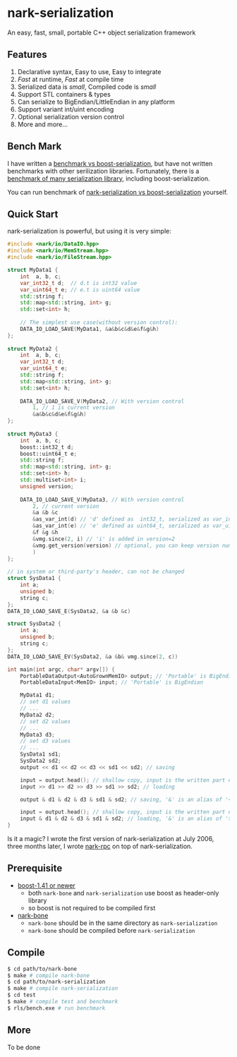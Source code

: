 nark-serialization
==================

An easy, fast, small, portable C++ object serialization framework

## Features
  1. Declarative syntax, Easy to use, Easy to integrate
  1. *Fast* at runtime, *Fast* at compile time
  1. Serialized data is *small*, Compiled code is *small*
  1. Support STL containers & types
  1. Can serialize to BigEndian/LittleEndian in any platform
  1. Support variant int/uint encoding
  1. Optional serialization version control
  1. More and more...

## Bench Mark
I have written a [benchmark vs boost-serialization](http://nark.cc/p/?p=65), but have not written benchmarks with other serilization libraries.
Fortunately, there is a [benchmark of many serialization library](https://github.com/thekvs/cpp-serializers), including boost-serialization.

You can run benchmark of [nark-serialization vs boost-serialization](#compile) yourself.

## Quick Start

nark-serialization is powerful, but using it is very simple:

```c++
#include <nark/io/DataIO.hpp>
#include <nark/io/MemStream.hpp>
#include <nark/io/FileStream.hpp>

struct MyData1 {
    int  a, b, c;
    var_int32_t d;  // d.t is int32 value
    var_uint64_t e; // e.t is uint64 value
    std::string f;
    std::map<std::string, int> g;
    std::set<int> h;
 
	// The simplest use case(without version control):
    DATA_IO_LOAD_SAVE(MyData1, &a&b&c&d&e&f&g&h)
};
 
struct MyData2 {
    int  a, b, c;
    var_int32_t d;
    var_uint64_t e;
    std::string f;
    std::map<std::string, int> g;
    std::set<int> h;
 
    DATA_IO_LOAD_SAVE_V(MyData2, // With version control
        1, // 1 is current version
        &a&b&c&d&e&f&g&h)
};
 
struct MyData3 {
    int  a, b, c;
    boost::int32_t d;
    boost::uint64_t e;
    std::string f;
    std::map<std::string, int> g;
    std::set<int> h;
    std::multiset<int> i;
    unsigned version;
 
    DATA_IO_LOAD_SAVE_V(MyData3, // With version control
        2, // current version
        &a &b &c
        &as_var_int(d) // 'd' defined as  int32_t, serialized as var_int32_t
        &as_var_int(e) // 'e' defined as uint64_t, serialized as var_uint64_t
        &f &g &h
        &vmg.since(2, i) // 'i' is added in version=2
        &vmg.get_version(version) // optional, you can keep version number for latter use
        )
};
 
// in system or third-party's header, can not be changed
struct SysData1 {
    int a;
    unsigned b;
    string c;
};
DATA_IO_LOAD_SAVE_E(SysData2, &a &b &c)

struct SysData2 {
    int a;
    unsigned b;
    string c;
};
DATA_IO_LOAD_SAVE_EV(SysData2, &a &b& vmg.since(2, c))

int main(int argc, char* argv[]) {
    PortableDataOutput<AutoGrownMemIO> output; // 'Portable' is BigEndian
    PortableDataInput<MemIO> input; // 'Portable' is BigEndian

    MyData1 d1;
    // set d1 values
    // ...
    MyData2 d2;
    // set d2 values
    // ...
    MyData3 d3;
    // set d3 values
    // ...
	SysData1 sd1;
	SysData2 sd2;
    output << d1 << d2 << d3 << sd1 << sd2; // saving

    input = output.head(); // shallow copy, input is the written part of output
    input >> d1 >> d2 >> d3 >> sd1 >> sd2; // loading

    output & d1 & d2 & d3 & sd1 & sd2; // saving, '&' is an alias of '<<'

    input = output.head(); // shallow copy, input is the written part of output 
    input & d1 & d2 & d3 & sd1 & sd2; // loading, '&' is an alias of '>>'
}
```
Is it a magic? I wrote the first version of nark-serialization at July 2006, three months later, I wrote [nark-rpc](https://github.com/rockeet/nark-rpc) on top of nark-serialization.

## Prerequisite
  * [boost-1.41 or newer](http://sourceforge.net/projects/boost/)
    * both `nark-bone` and `nark-serialization` use boost as header-only library
    * so boost is not required to be compiled first
  * [nark-bone](https://github.com/rockeet/nark-bone)
    * `nark-bone` should be in the same directory as `nark-serialization`
    * `nark-bone` should be compiled before `nark-serialization`

## Compile
```bash
$ cd path/to/nark-bone
$ make # compile nark-bone
$ cd path/to/nark-serialization
$ make # compile nark-serialization
$ cd test
$ make # compile test and benchmark
$ rls/bench.exe # run benchmark
```

## More

To be done
